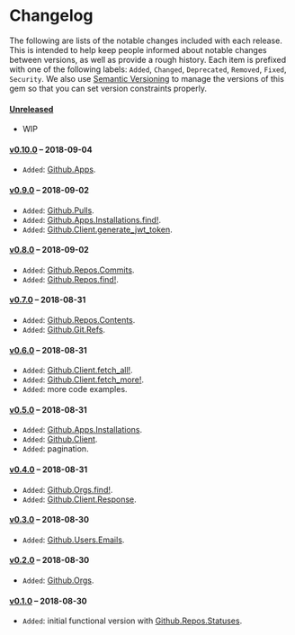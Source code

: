 # Changelog

The following are lists of the notable changes included with each release.
This is intended to help keep people informed about notable changes between
versions, as well as provide a rough history. Each item is prefixed with
one of the following labels: `Added`, `Changed`, `Deprecated`,
`Removed`, `Fixed`, `Security`. We also use [Semantic Versioning](http://semver.org)
to manage the versions of this gem so
that you can set version constraints properly.

#### [Unreleased](https://github.com/WorkflowCI/github/compare/v0.10.0...HEAD)

* WIP

#### [v0.10.0](https://github.com/WorkflowCI/github/compare/v0.9.0...v0.10.0) – 2018-09-04

* `Added`: [Github.Apps](https://hexdocs.pm/github/Github.Apps.html).

#### [v0.9.0](https://github.com/WorkflowCI/github/compare/v0.8.0...v0.9.0) – 2018-09-02

* `Added`: [Github.Pulls](https://hexdocs.pm/github/Github.Pulls.html).
* `Added`: [Github.Apps.Installations.find!](https://hexdocs.pm/github/Github.Apps.Installations.html#find!/2).
* `Added`: [Github.Client.generate_jwt_token](https://hexdocs.pm/github/Github.Client.html#generate_jwt_token/1).

#### [v0.8.0](https://github.com/WorkflowCI/github/compare/v0.7.0...v0.8.0) – 2018-09-02

* `Added`: [Github.Repos.Commits](https://hexdocs.pm/github/Github.Repos.Commits.html).
* `Added`: [Github.Repos.find!](https://hexdocs.pm/github/Github.Repos.html#find!/2).

#### [v0.7.0](https://github.com/WorkflowCI/github/compare/v0.6.0...v0.7.0) – 2018-08-31

* `Added`: [Github.Repos.Contents](https://hexdocs.pm/github/Github.Repos.Contents.html).
* `Added`: [Github.Git.Refs](https://hexdocs.pm/github/Github.Git.Refs.html).

#### [v0.6.0](https://github.com/WorkflowCI/github/compare/v0.5.0...v0.6.0) – 2018-08-31

* `Added`: [Github.Client.fetch_all!](https://hexdocs.pm/github/Github.Client.html#fetch_all!/1).
* `Added`: [Github.Client.fetch_more!](https://hexdocs.pm/github/Github.Client.html#fetch_more!/1).
* `Added`: more code examples.

#### [v0.5.0](https://github.com/WorkflowCI/github/compare/v0.4.0...v0.5.0) – 2018-08-31

* `Added`: [Github.Apps.Installations](https://hexdocs.pm/github/Github.Apps.Installations.html).
* `Added`: [Github.Client](https://hexdocs.pm/github/Github.Client.html).
* `Added`: pagination.

#### [v0.4.0](https://github.com/WorkflowCI/github/compare/v0.3.0...v0.4.0) – 2018-08-31

* `Added`: [Github.Orgs.find!](https://hexdocs.pm/github/Github.Orgs.html#find!/2).
* `Added`: [Github.Client.Response](https://hexdocs.pm/github/Github.Client.Response.html).

#### [v0.3.0](https://github.com/WorkflowCI/github/compare/v0.2.0...v0.3.0) – 2018-08-30

* `Added`: [Github.Users.Emails](https://hexdocs.pm/github/Github.Users.Emails.html).

#### [v0.2.0](https://github.com/WorkflowCI/github/compare/v0.1.0...v0.2.0) – 2018-08-30

* `Added`: [Github.Orgs](https://hexdocs.pm/github/Github.Orgs.html).

#### [v0.1.0](https://github.com/WorkflowCI/github/commit/456368e9fafc3416787ff1275c281f6dad236280) – 2018-08-30

* `Added`: initial functional version with [Github.Repos.Statuses](https://hexdocs.pm/github/Github.Repos.Statuses.html).
